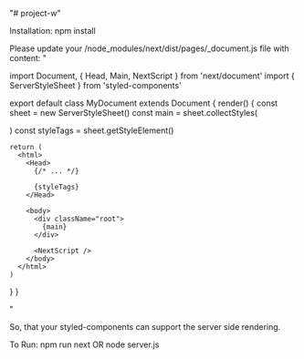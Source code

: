"# project-w" 

Installation:  npm install

Please update your /node_modules/next/dist/pages/_document.js file with content:
"

import Document, { Head, Main, NextScript } from 'next/document'
import { ServerStyleSheet } from 'styled-components'

export default class MyDocument extends Document {
  render() {
    const sheet = new ServerStyleSheet()
    const main = sheet.collectStyles(<Main />)
    const styleTags = sheet.getStyleElement()

    return (
      <html>
        <Head>
          {/* ... */}

          {styleTags}
        </Head>

        <body>
          <div className="root">
            {main}
          </div>

          <NextScript />
        </body>
      </html>
    )
  }
}

"

So, that your styled-components can support the server side rendering.

To Run: npm run next    OR    node server.js
